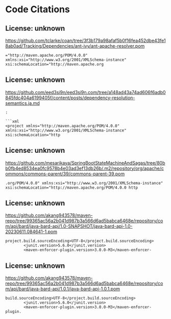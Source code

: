 # Code Citations

## License: unknown

https://github.com/tclarke/coan/tree/3f3b179a98afaf5b0f16fea452dbe43fe18ab0ad/Tracking/Dependencies/ant-ivy/ant-apache-resolver.pom

```
="http://maven.apache.org/POM/4.0.0" xmlns:xsi="http://www.w3.org/2001/XMLSchema-instance" xsi:schemaLocation="http://maven.apache.org
```

## License: unknown

https://github.com/eed3si9n/eed3si9n.com/tree/a148ad43a74ad606f6adb0845fdc404a6199405f/content/posts/dependency-resolution-semantics.ja.md

````
:

```xml
<project xmlns="http://maven.apache.org/POM/4.0.0" xmlns:xsi="http://www.w3.org/2001/XMLSchema-instance" xsi:schemaLocation="http
````

## License: unknown

https://github.com/mesarikaya/SpringBootStateMachineAndSagas/tree/80bb0fb4ed8534ea0fc9578b4e03ad3ef13db26b/.m2/repository/org/apache/commons/commons-parent/39/commons-parent-39.pom

```
.org/POM/4.0.0" xmlns:xsi="http://www.w3.org/2001/XMLSchema-instance" xsi:schemaLocation="http://maven.apache.org/POM/4.0.0 http
```

## License: unknown

https://github.com/akang943578/maven-repo/tree/99365ac56a2b041d987b3a566d6ad5babca6468e/repository/com/api/bard/java-bard-api/1.0-SNAPSHOT/java-bard-api-1.0-20230611.084641-1.pom

```
project.build.sourceEncoding>UTF-8</project.build.sourceEncoding>
        <junit.version>5.6.0</junit.version>
        <maven-enforcer-plugin.version>3.0.0-M3</maven-enforcer-
```

## License: unknown

https://github.com/akang943578/maven-repo/tree/99365ac56a2b041d987b3a566d6ad5babca6468e/repository/com/api/bard/java-bard-api/1.0.1/java-bard-api-1.0.1.pom

```
build.sourceEncoding>UTF-8</project.build.sourceEncoding>
        <junit.version>5.6.0</junit.version>
        <maven-enforcer-plugin.version>3.0.0-M3</maven-enforcer-plugin.
```
